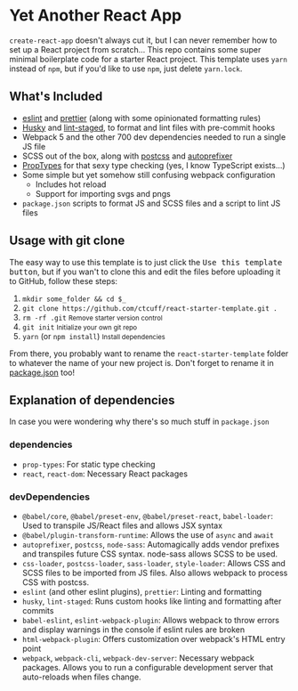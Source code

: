 # Yet Another React App

`create-react-app` doesn't always cut it, but I can never remember how to set up a React project from scratch... This repo contains some super minimal boilerplate code for a starter React project. This template uses `yarn` instead of `npm`, but if you'd like to use `npm`, just delete `yarn.lock`.

## What's Included
- [eslint](https://github.com/eslint/eslint) and [prettier](https://github.com/prettier/prettier) (along with some opinionated formatting rules)
- [Husky](https://github.com/typicode/husky) and [lint-staged](https://github.com/okonet/lint-staged), to format and lint files with pre-commit hooks
- Webpack 5 and the other 700 dev dependencies needed to run a single JS file
- SCSS out of the box, along with [postcss](https://github.com/postcss/postcss) and [autoprefixer](https://github.com/postcss/autoprefixer)
- [PropTypes](https://reactjs.org/docs/typechecking-with-proptypes.html) for that sexy type checking (yes, I know TypeScript exists...)
- Some simple but yet somehow still confusing webpack configuration
    - Includes hot reload
    - Support for importing svgs and pngs
- `package.json` scripts to format JS and SCSS files and a script to lint JS files

## Usage with git clone
The easy way to use this template is to just click the <kbd>Use this template button</kbd>, but if you wan't to clone this and edit the files before uploading it to GitHub, follow these steps:
1. `mkdir some_folder && cd $_`
2. `git clone https://github.com/ctcuff/react-starter-template.git .`
3. `rm -rf .git` <small>Remove starter version control</small>
4. `git init` <small>Initialize your own git repo</small>
5. `yarn` (or `npm install`) <small>Install dependencies</small>

From there, you probably want to rename the `react-starter-template` folder to whatever the name of your new project is. Don't forget to rename it in [package.json](https://github.com/ctcuff/react-starter-template/blob/master/package.json#L2) too!

## Explanation of dependencies
In case you were wondering why there's so much stuff in `package.json`
### dependencies
- `prop-types`: For static type checking
- `react`, `react-dom`:  Necessary React packages

### devDependencies
- `@babel/core`, `@babel/preset-env`, `@babel/preset-react`, `babel-loader`: Used to transpile JS/React files and allows JSX syntax
- `@babel/plugin-transform-runtime`: Allows the use of `async` and `await`
- `autoprefixer`, `postcss`, `node-sass`: Automagically adds vendor prefixes and transpiles future CSS syntax. node-sass allows SCSS to be used.
- `css-loader`, `postcss-loader`, `sass-loader`, `style-loader`: Allows CSS and SCSS files to be imported from JS files. Also allows webpack to process CSS with postcss.
- `eslint` (and other eslint plugins), `prettier`: Linting and formatting
- `husky`, `lint-staged`: Runs custom hooks like linting and formatting after commits
- `babel-eslint`, `eslint-webpack-plugin`: Allows webpack to throw errors and display warnings in the console if eslint rules are broken
- `html-webpack-plugin`: Offers customization over webpack's HTML entry point
- `webpack`, `webpack-cli`, `webpack-dev-server`: Necessary webpack packages. Allows you to run a configurable development server that auto-reloads when files change.
